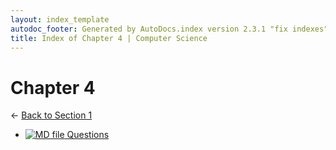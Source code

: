 ```yaml
---
layout: index_template
autodoc_footer: Generated by AutoDocs.index version 2.3.1 "fix indexes" ⓒ Starwort, 2020
title: Index of Chapter 4 | Computer Science
---
```


# **Chapter 4**

← [Back to Section 1](..)

- [![MD file](https://img.icons8.com/windows/512/03dac6/regular-document.png) Questions](./questions.html)
